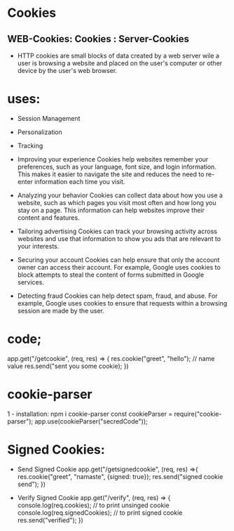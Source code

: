 # Cookies
## WEB-Cookies: Cookies : Server-Cookies
- HTTP cookies are small blocks of data created by a web server wile a user is browsing a website and placed on the user's computer or other device by the user's web browser.

# uses:
- Session Management
- Personalization
- Tracking

- Improving your experience
Cookies help websites remember your preferences, such as your language, font size, and login information. This makes it easier to navigate the site and reduces the need to re-enter information each time you visit. 
- Analyzing your behavior
Cookies can collect data about how you use a website, such as which pages you visit most often and how long you stay on a page. This information can help websites improve their content and features. 
- Tailoring advertising
Cookies can track your browsing activity across websites and use that information to show you ads that are relevant to your interests. 
- Securing your account
Cookies can help ensure that only the account owner can access their account. For example, Google uses cookies to block attempts to steal the content of forms submitted in Google services. 
- Detecting fraud
Cookies can help detect spam, fraud, and abuse. For example, Google uses cookies to ensure that requests within a browsing session are made by the user.


# code;
app.get("/getcookie", (req, res) => {
    res.cookie("greet", "hello");
    //          name     value
    res.send("sent you some cookie);
})

# cookie-parser 
1 - installation: npm i cookie-parser
const cookieParser = require("cookie-parser");
app.use(cookieParser("secredCode"));

# Signed Cookies:
- Send Signed Cookie
app.get("/getsignedcookie", (req, res) =>{
    res.cookie("greet", "namaste", {signed: true});
    res.send("signed cookie send");
})

- Verify Signed Cookie
app.get("/verify", (req, res) => {
    console.log(req.cookies); // to print unsinged cookie
    console.log(req.signedCookies); // to print signed cookie
    res.send("verified");
})
